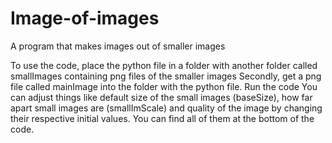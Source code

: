 # Image-of-images
A program that makes images out of smaller images

To use the code, place the python file in a folder with another folder called smallImages containing png files of the smaller images
Secondly, get a png file called mainImage into the folder with the python file. 
Run the code
You can adjust things like default size of the small images (baseSize), how far apart small images are (smallImScale) and quality of the image by changing
their respective initial values. You can find all of them at the bottom of the code.
